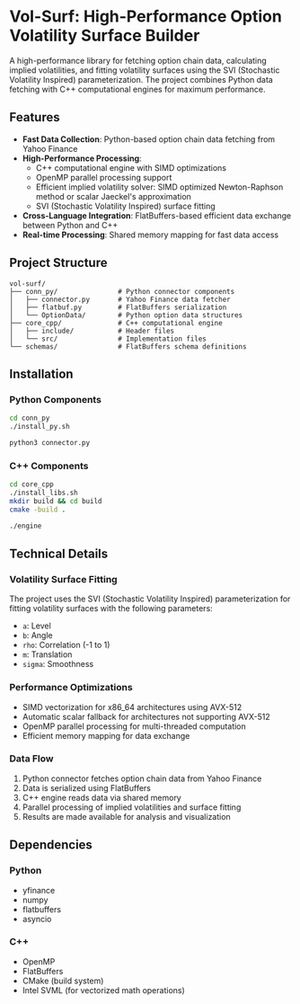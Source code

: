 # Vol-Surf: High-Performance Option Volatility Surface Builder

A high-performance library for fetching option chain data, calculating implied volatilities, and fitting volatility surfaces using the SVI (Stochastic Volatility Inspired) parameterization. The project combines Python data fetching with C++ computational engines for maximum performance.

## Features

- **Fast Data Collection**: Python-based option chain data fetching from Yahoo Finance
- **High-Performance Processing**: 
  - C++ computational engine with SIMD optimizations
  - OpenMP parallel processing support
  - Efficient implied volatility solver: SIMD optimized Newton-Raphson method or scalar Jaeckel's approximation
  - SVI (Stochastic Volatility Inspired) surface fitting
- **Cross-Language Integration**: FlatBuffers-based efficient data exchange between Python and C++
- **Real-time Processing**: Shared memory mapping for fast data access

## Project Structure

```
vol-surf/
├── conn_py/               # Python connector components
│   ├── connector.py       # Yahoo Finance data fetcher
│   ├── flatbuf.py         # FlatBuffers serialization
│   └── OptionData/        # Python option data structures
├── core_cpp/              # C++ computational engine
│   ├── include/           # Header files
│   └── src/               # Implementation files
└── schemas/               # FlatBuffers schema definitions
```

## Installation

### Python Components
```bash
cd conn_py
./install_py.sh

python3 connector.py
```

### C++ Components
```bash
cd core_cpp
./install_libs.sh
mkdir build && cd build
cmake -build .

./engine
```

## Technical Details

### Volatility Surface Fitting

The project uses the SVI (Stochastic Volatility Inspired) parameterization for fitting volatility surfaces with the following parameters:
- `a`: Level
- `b`: Angle
- `rho`: Correlation (-1 to 1)
- `m`: Translation
- `sigma`: Smoothness

### Performance Optimizations

- SIMD vectorization for x86_64 architectures using AVX-512
- Automatic scalar fallback for architectures not supporting AVX-512
- OpenMP parallel processing for multi-threaded computation
- Efficient memory mapping for data exchange

### Data Flow

1. Python connector fetches option chain data from Yahoo Finance
2. Data is serialized using FlatBuffers
3. C++ engine reads data via shared memory
4. Parallel processing of implied volatilities and surface fitting
5. Results are made available for analysis and visualization

## Dependencies

### Python
- yfinance
- numpy
- flatbuffers
- asyncio

### C++
- OpenMP
- FlatBuffers
- CMake (build system)
- Intel SVML (for vectorized math operations)
